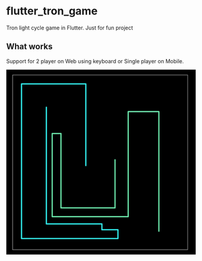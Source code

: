 # flutter_tron_game

Tron light cycle game in Flutter. Just for fun project

## What works

Support for 2 player on Web using keyboard or Single player on Mobile.

![game_example](https://raw.githubusercontent.com/vlowe85/flutter_tron_game/master/example/game_2_player.png)